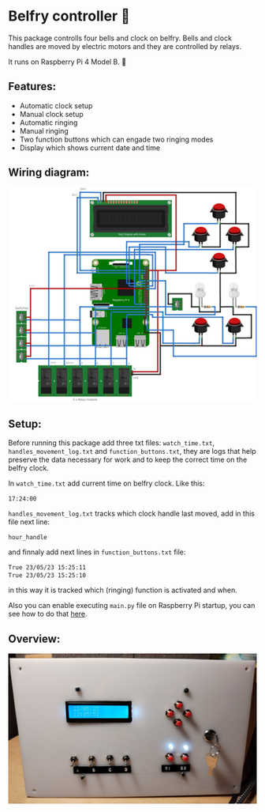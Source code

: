 # Belfry controller 🏫

This package controlls four bells and clock on belfry. Bells and clock handles are moved by electric motors and they are controlled by relays. 

It runs on Raspberry Pi 4 Model B. 🚀

## Features:
- Automatic clock setup
- Manual clock setup
- Automatic ringing
- Manual ringing
- Two function buttons which can engade two ringing modes
- Display which shows current date and time

## Wiring diagram:
![wiring diagram](images/wiring_diagram.png)

## Setup:

Before running this package add three txt files:
`watch_time.txt`, `handles_movement_log.txt` and `function_buttons.txt`, they are logs that help preserve the data necessary for work and to keep the correct time on the belfry clock. 

In `watch_time.txt` add current time on belfry clock. Like this: 
```
17:24:00
```

`handles_movement_log.txt` tracks which clock handle last moved, add in this file next line:
```
hour_handle
```

and finnaly add next lines in `function_buttons.txt` file:
```
True 23/05/23 15:25:11 
True 23/05/23 15:25:10 

```
in this way it is tracked which (ringing) function is activated and when.

Also you can enable executing `main.py` file on Raspberry Pi startup, you can see how to do that [here](https://people.utm.my/shaharil/run-programs-on-your-raspberry-pi-at-startup/).

## Overview:

![panel image](images/belfry_panel.jpg)